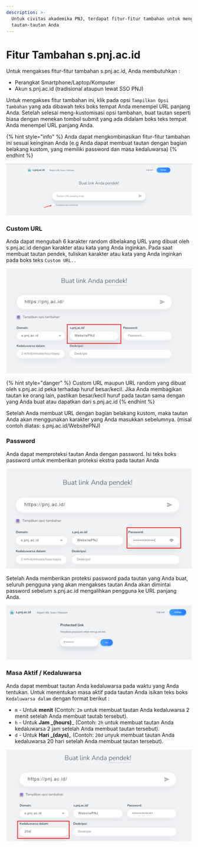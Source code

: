 ```yaml
---
description: >-
  Untuk civitas akademika PNJ, terdapat fitur-fitur tambahan untuk mengelola
  tautan-tautan Anda
---
```


# Fitur Tambahan s.pnj.ac.id

Untuk mengakses fitur-fitur tambahan s.pnj.ac.id, Anda membutuhkan :

* Perangkat Smartphone/Laptop/Komputer
* Akun s.pnj.ac.id (tradisional ataupun lewat SSO PNJ)

Untuk mengakses fitur tambahan ini, klik pada opsi `Tampilkan Opsi Tambahan` yang ada dibawah teks boks tempat Anda menempel URL panjang Anda. Setelah selesai meng-kustomisasi opsi tambahan, buat tautan seperti biasa dengan menekan tombol submit yang ada didalam boks teks tempat Anda menempel URL panjang Anda.

{% hint style="info" %}
Anda dapat mengkombinasikan fitur-fitur tambahan ini sesuai keinginan Anda (e.g Anda dapat membuat tautan dengan bagian belakang kustom, yang memiliki password dan masa kedaluwarsa)
{% endhint %}

![](<../.gitbook/assets/image (17).png>)

### Custom URL

Anda dapat mengubah 6 karakter random dibelakang URL yang dibuat oleh s.pnj.ac.id dengan karakter atau kata yang Anda inginkan. Pada saat membuat tautan pendek, tuliskan karakter atau kata yang Anda inginkan pada boks teks `Custom URL..`

![](<../.gitbook/assets/image (18) (1).png>)

{% hint style="danger" %}
Custom URL maupun URL random yang dibuat oleh s.pnj.ac.id peka terhadap huruf besar/kecil. Jika Anda membagikan tautan ke orang lain, pastikan besar/kecil huruf pada tautan sama dengan yang Anda buat atau dapatkan dari s.pnj.ac.id
{% endhint %}

Setelah Anda membuat URL dengan bagian belakang kustom, maka tautan Anda akan menggunakan karakter yang Anda masukkan sebelumnya. (misal contoh diatas: s.pnj.ac.id/WebsitePNJ)

### Password

Anda dapat memproteksi tautan Anda dengan password. Isi teks boks password untuk memberikan proteksi ekstra pada tautan Anda

![](<../.gitbook/assets/image (14).png>)

Setelah Anda memberikan proteksi password pada tautan yang Anda buat, seluruh pengguna yang akan mengakses tautan Anda akan dimintai password sebelum s.pnj.ac.id mengalihkan pengguna ke URL panjang Anda.

![](<../.gitbook/assets/image (10) (1).png>)

### Masa Aktif / Kedaluwarsa

Anda dapat membuat tautan Anda kedaluwarsa pada waktu yang Anda tentukan. Untuk menentukan masa aktif pada tautan Anda isikan teks boks `Kedaluwarsa dalam` dengan format berikut :

* `m` - Untuk **menit** (Contoh: `2m` untuk membuat tautan Anda kedaluwarsa 2 menit setelah Anda membuat tautab tersebut).
* `h` - Untuk **Jam **_**(hours)**_ (Contoh: `2h` untuk membuat tautan Anda kedaluwarsa 2 jam setelah Anda membuat tautan tersebut).
* `d` - Untuk **Hari **_**(days)**_ (Contoh: `20d` unyuk membuat tautan Anda kedaluwarsa 20 hari setelah Anda membuat tautan tersebut).

![](<../.gitbook/assets/image (4) (1).png>)

